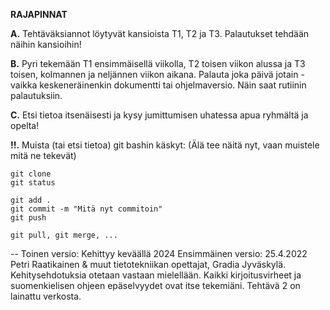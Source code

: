 **RAJAPINNAT**

**A.** Tehtäväksiannot löytyvät kansioista T1, T2 ja T3. Palautukset tehdään näihin kansioihin!

**B.** Pyri tekemään T1 ensimmäisellä viikolla, T2 toisen viikon alussa ja T3 toisen, kolmannen ja neljännen viikon aikana. Palauta joka päivä jotain - vaikka keskeneräinenkin dokumentti tai ohjelmaversio. Näin saat rutiinin palautuksiin.

**C.** Etsi tietoa itsenäisesti ja kysy jumittumisen uhatessa apua ryhmältä ja opelta! 

**!!.** Muista (tai etsi tietoa) git bashin käskyt: (Älä tee näitä nyt, vaan muistele mitä ne tekevät)
```
git clone
git status

git add .
git commit -m "Mitä nyt commitoin"
git push

git pull, git merge, ...
```

--
Toinen versio: Kehittyy keväällä 2024
Ensimmäinen versio: 25.4.2022 Petri Raatikainen & muut tietotekniikan opettajat, Gradia Jyväskylä.
Kehitysehdotuksia otetaan vastaan mielellään. Kaikki kirjoitusvirheet ja suomenkielisen ohjeen epäselvyydet ovat itse tekemiäni. Tehtävä 2 on lainattu verkosta.